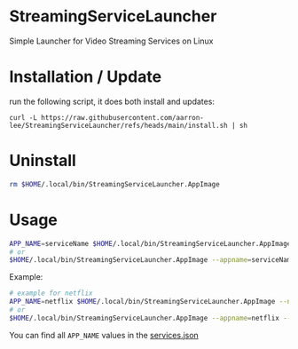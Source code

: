 # StreamingServiceLauncher

Simple Launcher for Video Streaming Services on Linux

# Installation / Update

run the following script, it does both install and updates:

```
curl -L https://raw.githubusercontent.com/aarron-lee/StreamingServiceLauncher/refs/heads/main/install.sh | sh
```

# Uninstall

```bash
rm $HOME/.local/bin/StreamingServiceLauncher.AppImage
```

# Usage

```bash
APP_NAME=serviceName $HOME/.local/bin/StreamingServiceLauncher.AppImage --no-sandbox
# or
$HOME/.local/bin/StreamingServiceLauncher.AppImage --appname=serviceName --no-sandbox
```

Example:

```bash
# example for netflix
APP_NAME=netflix $HOME/.local/bin/StreamingServiceLauncher.AppImage --no-sandbox
# or
$HOME/.local/bin/StreamingServiceLauncher.AppImage --appname=netflix --no-sandbox
```

You can find all `APP_NAME` values in the [services.json](./services.json)
